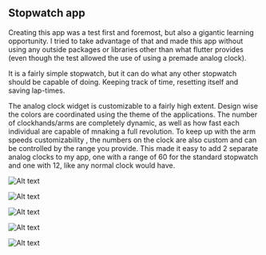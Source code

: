 ## Stopwatch app

Creating this app was a test first and foremost, but also a gigantic learning opportunity.
I tried to take advantage of that and made this app without using any outside packages or libraries other than what flutter provides (even though the test allowed the use of using a premade analog clock).

It is a fairly simple stopwatch, but it can do what any other stopwatch should be capable of doing. Keeping track of time, resetting itself and saving lap-times.

The analog clock widget is customizable to a fairly high extent. Design wise the colors are coordinated using the theme of the applications. The number of clockhands/arms are completely dynamic, as well as how fast each individual are capable of mnaking a full revolution. To keep up with the arm speeds customizability , the numbers on the clock are also custom and can be controlled by the range you provide. This made it easy to add 2 separate analog clocks to my app, one with a range of 60 for the standard stopwatch and one with 12, like any normal clock would have.

![Alt text](<assets/images/Screenshot 2024-01-31 184847.png>)

![Alt text](<assets/images/Screenshot 2024-01-31 184822.png>)

![Alt text](assets/images/stopwatch_1.png)

![Alt text](<assets/images/Screenshot 2024-01-31 184916.png>)

![Alt text](<assets/images/Screenshot 2024-01-31 184946.png>)